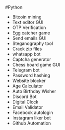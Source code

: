 #Python 

- Bitcoin mining
- Text editor GUI
- OTP Verification
- Egg catcher game
- Send emails GUI
- Steganography tool
- Crack zip files
- whatsapp bot
- Captcha generator
- Chess board game GUI
- Telegram bot
- Password hashing
- Website blocker
- Age Calculator
- Auto Birthday Wisher
- Discord Bot
- Digital Clock
- Email Validator
- Facebook autologin
- Instagram liker bot
- Github Automation